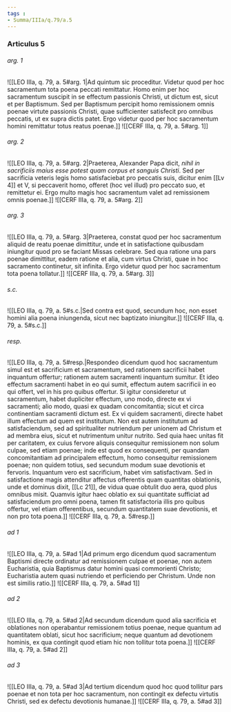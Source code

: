 ```yaml
---
tags : 
- Summa/IIIa/q.79/a.5
---
```


### Articulus 5

###### arg. 1
![[LEO IIIa, q. 79, a. 5#arg. 1|Ad quintum sic proceditur. Videtur quod per hoc sacramentum tota poena peccati remittatur. Homo enim per hoc sacramentum suscipit in se effectum passionis Christi, ut dictum est, sicut et per Baptismum. Sed per Baptismum percipit homo remissionem omnis poenae virtute passionis Christi, quae sufficienter satisfecit pro omnibus peccatis, ut ex supra dictis patet. Ergo videtur quod per hoc sacramentum homini remittatur totus reatus poenae.]]
![[CERF IIIa, q. 79, a. 5#arg. 1]]

###### arg. 2
![[LEO IIIa, q. 79, a. 5#arg. 2|Praeterea, Alexander Papa dicit, *nihil in sacrificiis maius esse potest quam corpus et sanguis Christi*. Sed per sacrificia veteris legis homo satisfaciebat pro peccatis suis, dicitur enim [[Lv 4]] et V, si peccaverit homo, offeret (hoc vel illud) pro peccato suo, et remittetur ei. Ergo multo magis hoc sacramentum valet ad remissionem omnis poenae.]]
![[CERF IIIa, q. 79, a. 5#arg. 2]]

###### arg. 3
![[LEO IIIa, q. 79, a. 5#arg. 3|Praeterea, constat quod per hoc sacramentum aliquid de reatu poenae dimittitur, unde et in satisfactione quibusdam iniungitur quod pro se faciant Missas celebrare. Sed qua ratione una pars poenae dimittitur, eadem ratione et alia, cum virtus Christi, quae in hoc sacramento continetur, sit infinita. Ergo videtur quod per hoc sacramentum tota poena tollatur.]]
![[CERF IIIa, q. 79, a. 5#arg. 3]]

###### s.c.
![[LEO IIIa, q. 79, a. 5#s.c.|Sed contra est quod, secundum hoc, non esset homini alia poena iniungenda, sicut nec baptizato iniungitur.]]
![[CERF IIIa, q. 79, a. 5#s.c.]]

###### resp.
![[LEO IIIa, q. 79, a. 5#resp.|Respondeo dicendum quod hoc sacramentum simul est et sacrificium et sacramentum, sed rationem sacrificii habet inquantum offertur; rationem autem sacramenti inquantum sumitur. Et ideo effectum sacramenti habet in eo qui sumit, effectum autem sacrificii in eo qui offert, vel in his pro quibus offertur. Si igitur consideretur ut sacramentum, habet dupliciter effectum, uno modo, directe ex vi sacramenti; alio modo, quasi ex quadam concomitantia; sicut et circa continentiam sacramenti dictum est. Ex vi quidem sacramenti, directe habet illum effectum ad quem est institutum. Non est autem institutum ad satisfaciendum, sed ad spiritualiter nutriendum per unionem ad Christum et ad membra eius, sicut et nutrimentum unitur nutrito. Sed quia haec unitas fit per caritatem, ex cuius fervore aliquis consequitur remissionem non solum culpae, sed etiam poenae; inde est quod ex consequenti, per quandam concomitantiam ad principalem effectum, homo consequitur remissionem poenae; non quidem totius, sed secundum modum suae devotionis et fervoris. Inquantum vero est sacrificium, habet vim satisfactivam. Sed in satisfactione magis attenditur affectus offerentis quam quantitas oblationis, unde et dominus dixit, [[Lc 21]], de vidua quae obtulit duo aera, quod plus omnibus misit. Quamvis igitur haec oblatio ex sui quantitate sufficiat ad satisfaciendum pro omni poena, tamen fit satisfactoria illis pro quibus offertur, vel etiam offerentibus, secundum quantitatem suae devotionis, et non pro tota poena.]]
![[CERF IIIa, q. 79, a. 5#resp.]]

###### ad 1
![[LEO IIIa, q. 79, a. 5#ad 1|Ad primum ergo dicendum quod sacramentum Baptismi directe ordinatur ad remissionem culpae et poenae, non autem Eucharistia, quia Baptismus datur homini quasi commorienti Christo; Eucharistia autem quasi nutriendo et perficiendo per Christum. Unde non est similis ratio.]]
![[CERF IIIa, q. 79, a. 5#ad 1]]

###### ad 2
![[LEO IIIa, q. 79, a. 5#ad 2|Ad secundum dicendum quod alia sacrificia et oblationes non operabantur remissionem totius poenae, neque quantum ad quantitatem oblati, sicut hoc sacrificium; neque quantum ad devotionem hominis, ex qua contingit quod etiam hic non tollitur tota poena.]]
![[CERF IIIa, q. 79, a. 5#ad 2]]

###### ad 3
![[LEO IIIa, q. 79, a. 5#ad 3|Ad tertium dicendum quod hoc quod tollitur pars poenae et non tota per hoc sacramentum, non contingit ex defectu virtutis Christi, sed ex defectu devotionis humanae.]]
![[CERF IIIa, q. 79, a. 5#ad 3]]

